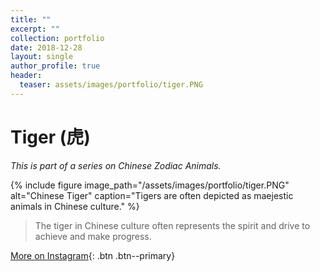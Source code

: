 ```yaml
---
title: ""
excerpt: ""
collection: portfolio
date: 2018-12-28
layout: single
author_profile: true
header:
  teaser: assets/images/portfolio/tiger.PNG
---
```


# Tiger (虎)

_This is part of a series on Chinese Zodiac Animals._

{% include figure image_path="/assets/images/portfolio/tiger.PNG" alt="Chinese Tiger" caption="Tigers are often depicted as maejestic animals in Chinese culture." %}

> The tiger in Chinese culture often represents the spirit and drive to achieve and make progress.

[More on Instagram](https://instagram.com/bykfrankc){: .btn .btn--primary}